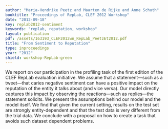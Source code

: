 ```yaml
---
author: "Maria-Hendrike Peetz and Maarten de Rijke and Anne Schuth"
booktitle: "Proceedings of RepLab, CLEF 2012 Workshop"
date: "2012-09-18"
key: replab2012-sentiment
keywords: "replab, reputation, workshop"
layout: publication
pdf: /assets/163193_CLEF2012wn_RepLab_PeetzEt2012.pdf
title: "From Sentiment to Reputation"
type: inproceedings
year: "2012"
shield: workshop-RepLab-green
---
```


We report on our participation in the profiling task of the first edition of the CLEF RepLab evaluation initiative. We
assume that a statement—such as a tweet—that caries negative sentiment can have a positive impact on the reputation of
the entity it talks about (and vice versa). Our model directly captures this impact by observing the reactions—such as
replies—the statement solicits. We present the assumptions behind our model and the model itself. We find that given the
current setting, results on the test set are strongly entity-dependent and that the test data is very different from the
trial data. We conclude with a proposal on how to create a task that avoids such dataset dependent problems.

